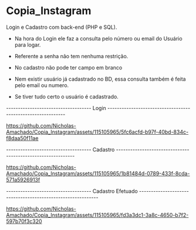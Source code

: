 # Copia_Instagram
Login e Cadastro com back-end (PHP e SQL).

- Na hora do Login ele faz a consulta pelo número ou email do Usuário para logar.
- Referente a senha não tem nenhuma restrição.

- No cadastro não pode ter campo em branco
- Nem existir usuário já cadastrado no BD, essa consulta também é feita pelo email ou numero.
- Se tiver tudo certo o usuário é cadastrado.


------------------------------------  Login  ------------------------------------------------------------

https://github.com/Nicholas-Amachado/Copia_Instagram/assets/115105965/5fc6acfd-b97f-40bd-834c-f8daa50f11ae

------------------------------------  Cadastro  ------------------------------------------------------------


https://github.com/Nicholas-Amachado/Copia_Instagram/assets/115105965/1b81484d-0789-433f-8cda-571a5926913f

------------------------------------  Cadastro Efetuado  ------------------------------------------------------------


https://github.com/Nicholas-Amachado/Copia_Instagram/assets/115105965/fd3a3dc1-3a8c-4650-b7f2-597b70f3c320


